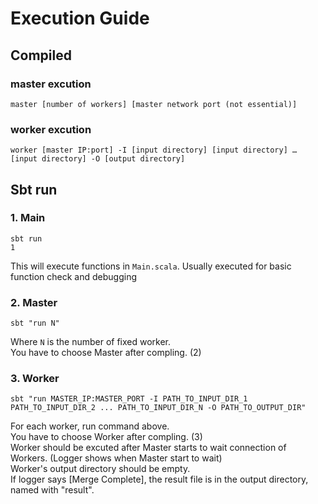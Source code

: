 # Execution Guide
## Compiled
### master excution
```
master [number of workers] [master network port (not essential)]
```

### worker excution
```
worker [master IP:port] -I [input directory] [input directory] … [input directory] -O [output directory]
```
## Sbt run
### 1. Main
```
sbt run
1
```
This will execute functions in `Main.scala`. Usually executed for basic function check and debugging
### 2. Master
```
sbt "run N"
```
Where `N` is the number of fixed worker.   
You have to choose Master after compling. (2)   
### 3. Worker
```
sbt "run MASTER_IP:MASTER_PORT -I PATH_TO_INPUT_DIR_1 PATH_TO_INPUT_DIR_2 ... PATH_TO_INPUT_DIR_N -O PATH_TO_OUTPUT_DIR"
```
For each worker, run command above.   
You have to choose Worker after compling. (3)   
Worker should be excuted after Master starts to wait connection of Workers. (Logger shows when Master start to wait)   
Worker's output directory should be empty.   
If logger says [Merge Complete], the result file is in the output directory, named with "result".   
